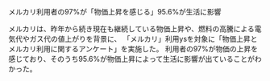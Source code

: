 メルカリ利用者の97%が「物価上昇を感じる」95.6%が生活に影響


メルカリは、昨年から続き現在も継続している物価上昇や、燃料の高騰による電気代やガス代の値上がりを背景に、
「メルカリ」利用ysを対象に「物価上昇とメルカリ利用に関するアンケート」を実施した。
利用者の97%が物価の上昇を感じており、そのうち95.6%が物価上昇によって生活に影響が出ていることがわかった。
